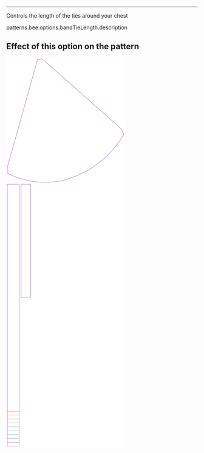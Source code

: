 ---

Controls the length of the ties around your chest

patterns.bee.options.bandTieLength.description

## Effect of this option on the pattern
![This image shows the effect of this option by superimposing several variants that have a different value for this option](bee_bandtielength_sample.svg "Effect of this option on the pattern")